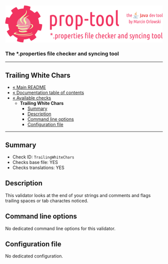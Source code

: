 ![prop-tool logo](../../artwork/prop-tool-logo.png)

### The *.properties file checker and syncing tool ###

---

## Trailing White Chars ##

* [« Main README](../../README.md)
* [« Documentation table of contents](../README.md)
* [« Available checks](README.md)
  * **Trailing White Chars**
    * [Summary](#summary)
    * [Description](#description)
    * [Command line options](#command-line-options)
    * [Configuration file](#configuration-file)

---

## Summary ##

* Check ID: `TrailingWhiteChars`
* Checks base file: YES
* Checks translations: YES

## Description ##

This validator looks at the end of your strings and comments and flags trailing spaces or tab charactes noticed.

## Command line options ##

No dedicated command line options for this validator.

## Configuration file ##

No dedicated configuration.
